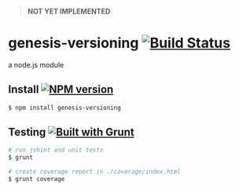 > **NOT YET IMPLEMENTED**

# genesis-versioning [![Build Status](https://travis-ci.org/tiger8/genesis-versioning.svg?branch=master)](https://travis-ci.org/tiger8/genesis-versioning)

a node.js module

## Install [![NPM version](https://badge.fury.io/js/genesis-versioning.svg)](http://badge.fury.io/js/genesis-versioning)

```bash
$ npm install genesis-versioning
```

## Testing [![Built with Grunt](https://cdn.gruntjs.com/builtwith.png)](http://gruntjs.com/)

```bash
# run jshint and unit tests
$ grunt

# create coverage report in ./coverage/index.html
$ grunt coverage
```
